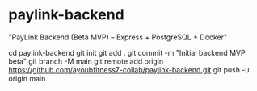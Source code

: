 # paylink-backend
"PayLink Backend (Beta MVP) – Express + PostgreSQL + Docker"

cd paylink-backend
git init
git add .
git commit -m "Initial backend MVP beta"
git branch -M main
git remote add origin https://github.com/ayoubfitness7-collab/paylink-backend.git
git push -u origin main
